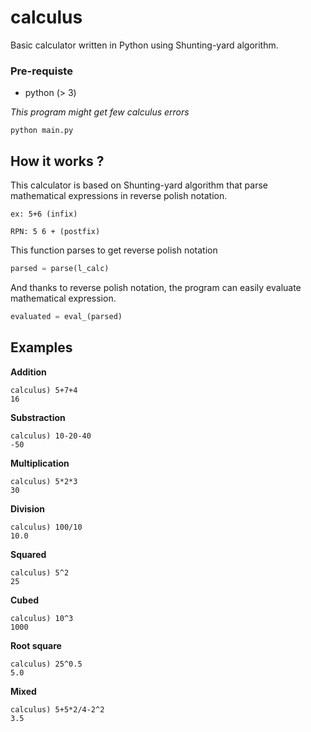 # calculus

Basic calculator written in Python using Shunting-yard algorithm.

### Pre-requiste
- python (> 3)

*This program might get few calculus errors*

```
python main.py
```

## How it works ?

This calculator is based on Shunting-yard algorithm that parse mathematical expressions in reverse polish notation.

```
ex: 5+6 (infix)

RPN: 5 6 + (postfix)
```

This function parses to get reverse polish notation
```py
parsed = parse(l_calc)
```

And thanks to reverse polish notation, the program can easily evaluate mathematical expression.

```py
evaluated = eval_(parsed)
```

## Examples
**Addition**
```
calculus) 5+7+4
16
```
**Substraction**
```
calculus) 10-20-40
-50
```
**Multiplication**
```
calculus) 5*2*3
30
```
**Division**
```
calculus) 100/10
10.0
```
**Squared**
```
calculus) 5^2
25
```
**Cubed**
```
calculus) 10^3
1000
```
**Root square**
```
calculus) 25^0.5
5.0
```
**Mixed**
```
calculus) 5+5*2/4-2^2
3.5
```

